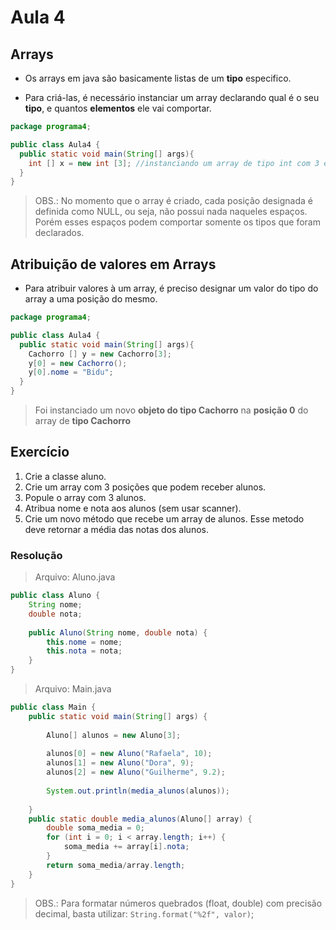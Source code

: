 # Aula 4

## Arrays

- Os arrays em java são basicamente listas de um **tipo** especifico.

- Para criá-las, é necessário instanciar um array declarando qual é o seu **tipo**, e quantos **elementos** ele vai comportar.

```java
package programa4;

public class Aula4 {
  public static void main(String[] args){
    int [] x = new int [3]; //instanciando um array de tipo int com 3 elementos
  }
}
```

> OBS.: No momento que o array é criado, cada posição designada é definida como NULL, ou seja, não possui nada naqueles espaços. Porém esses espaços podem comportar somente os tipos que foram declarados.

## Atribuição de valores em Arrays

- Para atribuir valores à um array, é preciso designar um valor do tipo do array a uma posição do mesmo.

```java
package programa4;

public class Aula4 {
  public static void main(String[] args){
    Cachorro [] y = new Cachorro[3];
    y[0] = new Cachorro();
    y[0].nome = "Bidu";
  }
}
```

> Foi instanciado um novo **objeto do tipo Cachorro** na **posição 0** do array de **tipo Cachorro**

## Exercício

1. Crie a classe aluno.
2. Crie um array com 3 posições que podem receber alunos.
3. Popule o array com 3 alunos.
4. Atribua nome e nota aos alunos (sem usar scanner).
5. Crie um novo método que recebe um array de alunos. Esse metodo deve retornar a média das notas dos alunos.

### Resolução

> Arquivo: Aluno.java

```java
public class Aluno {
	String nome;
	double nota;
	
	public Aluno(String nome, double nota) {
		this.nome = nome;
		this.nota = nota;
	}
}
```

> Arquivo: Main.java

```java
public class Main {
	public static void main(String[] args) {
		
		Aluno[] alunos = new Aluno[3];
		
		alunos[0] = new Aluno("Rafaela", 10);
		alunos[1] = new Aluno("Dora", 9);
		alunos[2] = new Aluno("Guilherme", 9.2);
		
		System.out.println(media_alunos(alunos));
		
	}
	public static double media_alunos(Aluno[] array) {
		double soma_media = 0;
		for (int i = 0; i < array.length; i++) {
			soma_media += array[i].nota;
		}
		return soma_media/array.length;
	}
}
```

> OBS.: Para formatar números quebrados (float, double) com precisão decimal, basta utilizar:
`String.format("%2f", valor)`;
